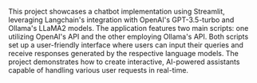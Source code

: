 This project showcases a chatbot implementation using Streamlit, leveraging Langchain's integration with OpenAI's GPT-3.5-turbo and Ollama's LLaMA2 models. The application features two main scripts: one utilizing OpenAI's API and the other employing Ollama's API. Both scripts set up a user-friendly interface where users can input their queries and receive responses generated by the respective language models. The project demonstrates how to create interactive, AI-powered assistants capable of handling various user requests in real-time.
